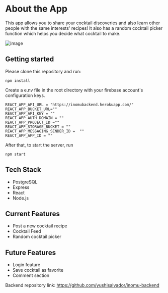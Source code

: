# About the App

This app allows you to share your cocktail discoveries and also learn other people with the same interests' recipes! It also has a random cocktail picker function 
which helps you decide what cocktail to make. 

![image](https://user-images.githubusercontent.com/84162315/178660763-cefd33f5-9328-4ca2-9ab4-bae3f9da71fb.png)


## Getting started
Please clone this repository and run:
```
npm install
```
Create a e.nv file in the root directory with your firebase account's configuration keys.

```
REACT_APP_API_URL = "https://inomubackend.herokuapp.com/"
REACT_APP_BUCKET_URL=""
REACT_APP_API_KEY = ""
REACT_APP_AUTH_DOMAIN = ""
REACT_APP_PROJECT_ID =""
REACT_APP_STORAGE_BUCKET = ""
REACT_APP_MESSAGING_SENDER_ID =  ""
REACT_APP_APP_ID = ""
```


After that, to start the server, run 
```
npm start
``` 

## Tech Stack
- PostgreSQL
- Express
- React
- Node.js

## Current Features
- Post a new cocktail recipe
- Cocktail Feed
- Random cocktail picker

## Future Features 
- Login feature
- Save cocktail as favorite
- Comment section

Backend repository link: https://github.com/yushisalvador/inomu-backend
